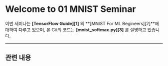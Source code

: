 Welcome to 01 MNIST Seminar
==========================


이번 세미나는 **[TensorFlow Guide][1]** 의 **[MNIST For ML Begineers][2]**에 대하여 다루고 있으며, 
본 Git의 코드는 **[mnist_softmax.py][3]** 를 설명하고 있습니다.

----------


관련 내용
-------------

